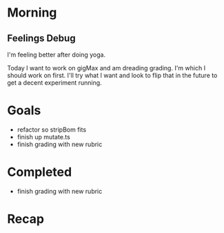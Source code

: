 # Morning
## Feelings Debug
I'm feeling better after doing yoga. 

Today I want to work on gigMax and am dreading grading. I'm which I should work on first. I'll try what I want and look to flip that in the future to get a decent experiment running.

# Goals
- refactor so stripBom fits
- finish up mutate.ts
- finish grading with new rubric
# Completed
- finish grading with new rubric
# Recap
